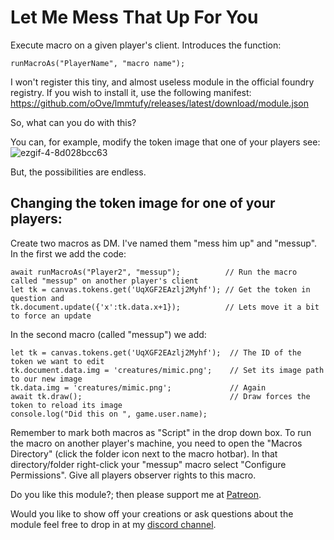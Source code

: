 # Let Me Mess That Up For You
Execute macro on a given player's client.
Introduces the function:
```JS
runMacroAs("PlayerName", "macro name");
```
I won't register this tiny, and almost useless module in the official foundry registry. If you wish to install it, use the following manifest: 
https://github.com/oOve/lmmtufy/releases/latest/download/module.json

So, what can you do with this?

You can, for example, modify the token image that one of your players see:
![ezgif-4-8d028bcc63](https://user-images.githubusercontent.com/8543541/166147806-98304729-8473-4d36-a1ef-316b7ac11075.gif)

But, the possibilities are endless.

## Changing the token image for one of your players:
Create two macros as DM. I've named them "mess him up" and "messup".
In the first we add the code:
```JS
await runMacroAs("Player2", "messup");          // Run the macro called "messup" on another player's client
let tk = canvas.tokens.get('UqXGF2EAzlj2Myhf'); // Get the token in question and 
tk.document.update({'x':tk.data.x+1});          // Lets move it a bit to force an update
```
In the second macro (called "messup") we add:
```JS
let tk = canvas.tokens.get('UqXGF2EAzlj2Myhf');  // The ID of the token we want to edit
tk.document.data.img = 'creatures/mimic.png';    // Set its image path to our new image
tk.data.img = 'creatures/mimic.png';             // Again
await tk.draw();                                 // Draw forces the token to reload its image
console.log("Did this on ", game.user.name);
``` 
Remember to mark both macros as "Script" in the drop down box.
To run the macro on another player's machine, you need to open the "Macros Directory" (click the folder icon next to the macro hotbar).
In that directory/folder right-click your "messup" macro select "Configure Permissions". Give all players observer rights to this macro.


Do you like this module?; then please support me at [Patreon](https://www.patreon.com/drO_o).

Would you like to show off your creations or ask questions about the module feel free to drop in at my [discord channel](https://discord.gg/5CCAhsKFDp). 
